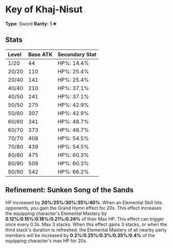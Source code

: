 # Key of Khaj-Nisut

**Type:** Sword
**Rarity:** 5★

## Stats

| Level | Base ATK | Secondary Stat |
| :--- | :--- | :--- |
| 1/20 | 44 | HP%: 14.4% |
| 20/20 | 110 | HP%: 25.4% |
| 20/40 | 141 | HP%: 25.4% |
| 40/40 | 210 | HP%: 37.1% |
| 40/50 | 241 | HP%: 37.1% |
| 50/50 | 275 | HP%: 42.9% |
| 50/60 | 307 | HP%: 42.9% |
| 60/60 | 341 | HP%: 48.7% |
| 60/70 | 373 | HP%: 48.7% |
| 70/70 | 408 | HP%: 54.5% |
| 70/80 | 439 | HP%: 54.5% |
| 80/80 | 475 | HP%: 60.3% |
| 80/90 | 506 | HP%: 60.3% |
| 90/90 | 542 | HP%: 66.2% |

## Refinement: Sunken Song of the Sands

HP increased by **20%**/**25%**/**30%**/**35%**/**40%**. When an Elemental Skill hits opponents, you gain the Grand Hymn effect for 20s. This effect increases the equipping character's Elemental Mastery by **0.12%**/**0.15%**/**0.18%**/**0.21%**/**0.24%** of their Max HP. This effect can trigger once every 0.3s. Max 3 stacks. When this effect gains 3 stacks, or when the third stack's duration is refreshed, the Elemental Mastery of all nearby party members will be increased by **0.2%**/**0.25%**/**0.3%**/**0.35%**/**0.4%** of the equipping character's max HP for 20s.

